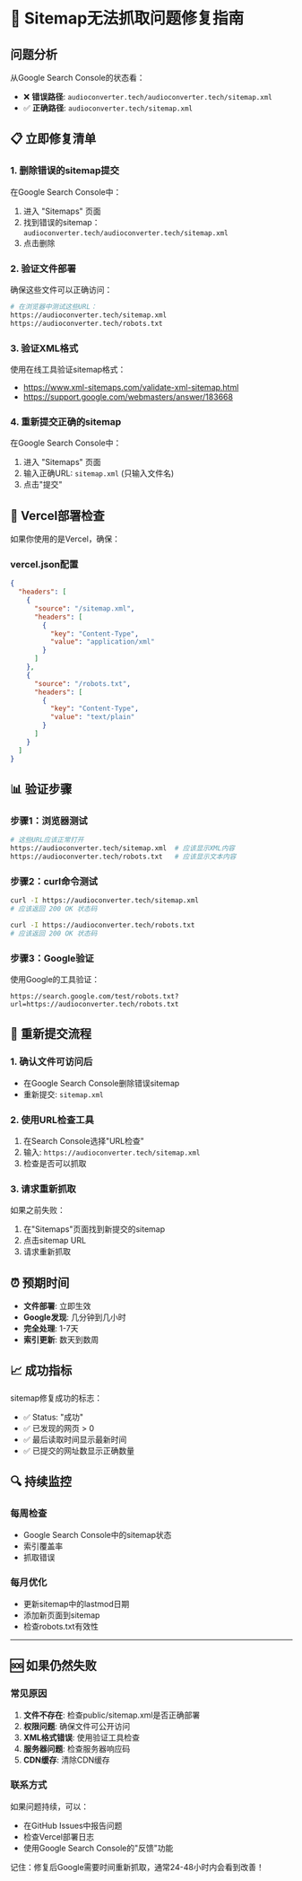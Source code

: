 # 🚨 Sitemap无法抓取问题修复指南

## 问题分析

从Google Search Console的状态看：
- ❌ **错误路径**: `audioconverter.tech/audioconverter.tech/sitemap.xml`
- ✅ **正确路径**: `audioconverter.tech/sitemap.xml`

## 📋 立即修复清单

### **1. 删除错误的sitemap提交**
在Google Search Console中：
1. 进入 "Sitemaps" 页面
2. 找到错误的sitemap：`audioconverter.tech/audioconverter.tech/sitemap.xml`
3. 点击删除

### **2. 验证文件部署**
确保这些文件可以正确访问：

```bash
# 在浏览器中测试这些URL：
https://audioconverter.tech/sitemap.xml
https://audioconverter.tech/robots.txt
```

### **3. 验证XML格式**
使用在线工具验证sitemap格式：
- https://www.xml-sitemaps.com/validate-xml-sitemap.html
- https://support.google.com/webmasters/answer/183668

### **4. 重新提交正确的sitemap**
在Google Search Console中：
1. 进入 "Sitemaps" 页面  
2. 输入正确URL: `sitemap.xml` (只输入文件名)
3. 点击"提交"

## 🔧 Vercel部署检查

如果你使用的是Vercel，确保：

### **vercel.json配置**
```json
{
  "headers": [
    {
      "source": "/sitemap.xml",
      "headers": [
        {
          "key": "Content-Type",
          "value": "application/xml"
        }
      ]
    },
    {
      "source": "/robots.txt", 
      "headers": [
        {
          "key": "Content-Type",
          "value": "text/plain"
        }
      ]
    }
  ]
}
```

## 📊 验证步骤

### **步骤1：浏览器测试**
```bash
# 这些URL应该正常打开
https://audioconverter.tech/sitemap.xml  # 应该显示XML内容
https://audioconverter.tech/robots.txt   # 应该显示文本内容
```

### **步骤2：curl命令测试**
```bash
curl -I https://audioconverter.tech/sitemap.xml
# 应该返回 200 OK 状态码

curl -I https://audioconverter.tech/robots.txt  
# 应该返回 200 OK 状态码
```

### **步骤3：Google验证**
使用Google的工具验证：
```
https://search.google.com/test/robots.txt?url=https://audioconverter.tech/robots.txt
```

## 🚀 重新提交流程

### **1. 确认文件可访问后**
- 在Google Search Console删除错误sitemap
- 重新提交: `sitemap.xml`

### **2. 使用URL检查工具**
1. 在Search Console选择"URL检查"
2. 输入: `https://audioconverter.tech/sitemap.xml`
3. 检查是否可以抓取

### **3. 请求重新抓取**
如果之前失败：
1. 在"Sitemaps"页面找到新提交的sitemap
2. 点击sitemap URL
3. 请求重新抓取

## ⏰ 预期时间

- **文件部署**: 立即生效
- **Google发现**: 几分钟到几小时  
- **完全处理**: 1-7天
- **索引更新**: 数天到数周

## 📈 成功指标

sitemap修复成功的标志：
- ✅ Status: "成功"
- ✅ 已发现的网页 > 0
- ✅ 最后读取时间显示最新时间
- ✅ 已提交的网址数显示正确数量

## 🔍 持续监控

### **每周检查**
- Google Search Console中的sitemap状态
- 索引覆盖率
- 抓取错误

### **每月优化**
- 更新sitemap中的lastmod日期
- 添加新页面到sitemap
- 检查robots.txt有效性

---

## 🆘 如果仍然失败

### **常见原因**
1. **文件不存在**: 检查public/sitemap.xml是否正确部署
2. **权限问题**: 确保文件可公开访问
3. **XML格式错误**: 使用验证工具检查
4. **服务器问题**: 检查服务器响应码
5. **CDN缓存**: 清除CDN缓存

### **联系方式**
如果问题持续，可以：
- 在GitHub Issues中报告问题
- 检查Vercel部署日志
- 使用Google Search Console的"反馈"功能

记住：修复后Google需要时间重新抓取，通常24-48小时内会看到改善！